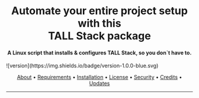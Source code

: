 <h1 align="center">
  Automate your entire project setup with this <br> TALL Stack package
</h1>
<h4 align="center">A Linux script that installs & configures TALL Stack, so you don`t have to.</h4>
![version](https://img.shields.io/badge/version-1.0.0-blue.svg) 
<p align="center">
  <a href="#about">About</a> •
  <a href="#requirements">Requirements</a> •
  <a href="#installation">Installation</a> •
  <a href="#license">License</a> • 
  <a href="#security">Security</a> •
  <a href="#credits">Credits</a> •
  <a href="#updates">Updates</a>
</p>

---


